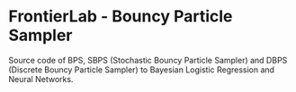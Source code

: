 # FrontierLab - Bouncy Particle Sampler
Source code of BPS, SBPS (Stochastic Bouncy Particle Sampler) and DBPS (Discrete Bouncy Particle Sampler) to Bayesian Logistic Regression and Neural Networks.

